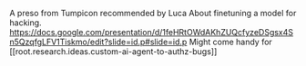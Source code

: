 A preso from Tumpicon recommended by Luca
About finetuning a model for hacking.
https://docs.google.com/presentation/d/1feHRtOWdAKhZUQcfyzeDSgsx4Sn5QzqfgLFV1Tiskmo/edit?slide=id.p#slide=id.p
Might come handy for [[root.research.ideas.custom-ai-agent-to-authz-bugs]]